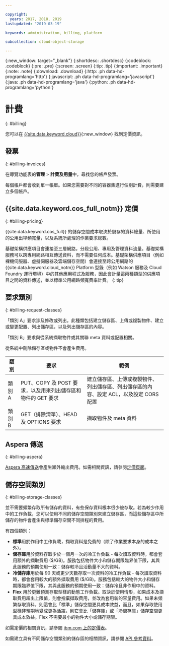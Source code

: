 ```yaml
---

copyright:
  years: 2017, 2018, 2019
lastupdated: "2019-03-19"

keywords: administration, billing, platform

subcollection: cloud-object-storage

---
```

{:new_window: target="_blank"}
{:shortdesc: .shortdesc}
{:codeblock: .codeblock}
{:pre: .pre}
{:screen: .screen}
{:tip: .tip}
{:important: .important}
{:note: .note}
{:download: .download} 
{:http: .ph data-hd-programlang='http'} 
{:javascript: .ph data-hd-programlang='javascript'} 
{:java: .ph data-hd-programlang='java'} 
{:python: .ph data-hd-programlang='python'}

# 計費
{: #billing}

您可以在 [{{site.data.keyword.cloud}}](https://www.ibm.com/cloud/object-storage#s3api){:new_window} 找到定價資訊。

## 發票
{: #billing-invoices}

在導覽功能表的**管理** > **計費及用量**中，尋找您的帳戶發票。

每個帳戶都會收到單一帳單。如果您需要對不同的容器集進行個別計費，則需要建立多個帳戶。

## {{site.data.keyword.cos_full_notm}} 定價
{: #billing-pricing}

{{site.data.keyword.cos_full}} 的儲存空間成本取決於儲存的資料總量、所使用的公用出埠頻寬量，以及系統所處理的作業要求總數。

基礎架構供應項目會連接至三層網路，分段公用、專用及管理資料流量。基礎架構服務可以跨專用網路相互傳送資料，而不需要任何成本。基礎架構供應項目（例如裸機伺服器、虛擬伺服器及雲端儲存空間）會連接至跨公用網路的 {{site.data.keyword.cloud_notm}} Platform 型錄（例如 Watson 服務及 Cloud Foundry 運行環境）中的其他應用程式及服務，因此會計量這兩種類型的供應項目之間的資料傳送，並以標準公用網路頻寬費率計費。
{: tip}

## 要求類別
{: #billing-request-classes}

「類別 A」要求涉及修改或列出。此種類包括建立儲存區、上傳或複製物件、建立或變更配置、列出儲存區，以及列出儲存區的內容。

「類別 B」要求與從系統擷取物件或其關聯 meta 資料或配置相關。

從系統中刪除儲存區或物件不會產生費用。

| 類別 | 要求 | 範例 |
|--- |--- |--- |
| 類別 A | PUT、COPY 及 POST 要求，以及用來列出儲存區和物件的 GET 要求 | 建立儲存區、上傳或複製物件、列出儲存區、列出儲存區的內容、設定 ACL，以及設定 CORS 配置 |
| 類別 B | GET（排除清單）、HEAD 及 OPTIONS 要求 | 擷取物件及 meta 資料 |

## Aspera 傳送
{: #billing-aspera}

[Aspera 高速傳送](/docs/services/cloud-object-storage/basics?topic=cloud-object-storage-aspera)會產生額外輸出費用。如需相關資訊，請參閱[定價頁面](https://www.ibm.com/cloud/object-storage#s3api)。

## 儲存空間類別
{: #billing-storage-classes}

並不需要頻繁存取所有儲存的資料，有些保存資料根本很少被存取。若為較少作用中的工作負載，您可以使用不同的儲存空間類別來建立儲存區，而這些儲存區中所儲存的物件會產生與標準儲存空間不同排程的費用。

有四個類別：

*  **標準**用於作用中工作負載，擷取資料是免費的（除了作業要求本身的成本之外）。
*  **儲存庫**用於資料存取少於一個月一次的冷工作負載 - 每次讀取資料時，都會套用額外的擷取費用 ($/GB)。服務包括物件大小和儲存期限臨界值下限，其與此服務的預期使用一致：儲存較冷且活動量不大的資料。
*  **冷儲存庫**用於每 90 天或更少天數存取一次資料的冷工作負載 - 每次讀取資料時，都會套用較大的額外擷取費用 ($/GB)。服務包括較大的物件大小和儲存期限臨界值下限，其與此服務的預期使用一致：儲存冷且非作用中的資料。
*  **Flex** 用於更難預測存取型樣的動態工作負載。取決於使用情形，如果成本及擷取費用超出上限值，則會捨棄擷取費用，並改為套用新的容量費用。如果未頻繁存取資料，則這會比「標準」儲存空間更具成本效益，而且，如果存取使用型樣非預期地變成更為活躍，則它會比「儲存庫」或「冷儲存庫」儲存空間更具成本效益。Flex 不需要最小的物件大小或儲存期限。

如需定價的相關資訊，請參閱 [ibm.com 上的定價表](https://www.ibm.com/cloud/object-storage#s3api)。

如需建立具有不同儲存空間類別的儲存區的相關資訊，請參閱 [API 參考資料](/docs/services/cloud-object-storage/api-reference?topic=cloud-object-storage-compatibility-api-bucket-operations#compatibility-api-storage-class)。
